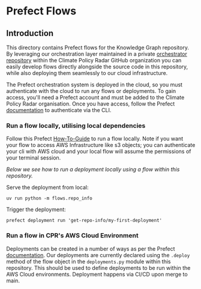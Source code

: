 # Prefect Flows

## Introduction

This directory contains Prefect flows for the Knowledge Graph repository. By leveraging our orchestration layer maintained in a private [orchestrator repository](https://github.com/climatepolicyradar/orchestrator) within the Climate Policy Radar GitHub organization you can easily develop flows directly alongside the source code in this repository, while also deploying them seamlessly to our cloud infrastructure.

The Prefect orchestration system is deployed in the cloud, so you must authenticate with the cloud to run any flows or deployments. To gain access, you'll need a Prefect account and must be added to the Climate Policy Radar organisation. Once you have access, follow the Prefect [documentation](https://docs.prefect.io/v3/how-to-guides/cloud/connect-to-cloud#how-to-connect-to-prefect-cloud) to authenticate via the CLI.


### Run a flow locally, utilising local dependencies

Follow this Prefect [How-To-Guide](https://docs.prefect.io/v3/how-to-guides/deployment_infra/run-flows-in-local-processes#serve-a-flow) to run a flow locally. Note if you want your flow to access AWS Infrastructure like s3 objects; you can authenticate your cli with AWS cloud and your local flow will assume the permissions of your terminal session. 

_Below we see how to run a deployment locally using a flow within this repository._

Serve the deployment from local:

```shell
uv run python -m flows.repo_info
```

Trigger the deployment:

```shell
prefect deployment run 'get-repo-info/my-first-deployment'
```

### Run a flow in CPR's AWS Cloud Environment

Deployments can be created in a number of ways as per the Prefect [documentation](https://docs.prefect.io/v3/how-to-guides/deployments/create-deployments). Our deployments are currently declared using the `.deploy` method of the flow object in the `deployments.py` module within this repository. This should be used to define deployments to be run within the AWS Cloud environments. Deployment happens via CI/CD upon merge to main.
